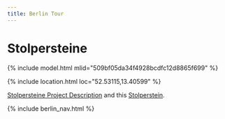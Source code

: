 ```yaml
---
title: Berlin Tour
---
```


# Stolpersteine

{% include model.html mlid="509bf05da34f4928bcdfc12d8865f699" %}

{% include location.html loc="52.53115,13.40599" %}

[Stolpersteine Project Description](https://www.stolpersteine-berlin.de/en/node/1)
and this [Stolperstein](https://www.stolpersteine-berlin.de/biografie/8923).

{% include berlin_nav.html %}
